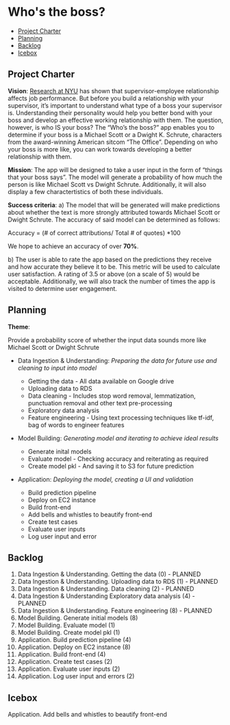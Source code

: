 # Who's the boss?

<!-- toc -->

- [Project Charter](#project-charter)
- [Planning](#planning)
- [Backlog](#backlog)
- [Icebox](#icebox)

<!-- tocstop -->

## Project Charter 

**Vision**: 
[Research at NYU](https://steinhardt.nyu.edu/appsych/opus/issues/2011/fall/effects) has shown that supervisor-employee relationship affects job performance. But before you build a relationship with your supervisor, it’s important to understand what type of a boss your supervisor is. Understanding their personality would help you better bond with your boss and develop an effective working relationship with them. The question, however, is who IS your boss? The “Who’s the boss?” app enables you to determine if your boss is a Michael Scott or a Dwight K. Schrute, characters from the award-winning American sitcom “The Office”. Depending on who your boss is more like, you can work towards developing a better relationship with them.

**Mission**: 
The app will be designed to take a user input in the form of “things that your boss says”. The model will generate a probability of how much the person is like Michael Scott vs Dwight Schrute. Additionally, it will also display a few charactertistics of both these individuals. 

**Success criteria**: 
a) The model that will be generated will make predictions about whether the text is more strongly attributed towards Michael Scott or Dwight Schrute. The accuracy of said model can be determined as follows:

Accuracy = (# of correct attributions/ Total # of quotes) *100

We hope to achieve an accuracy of over **70%**.

b) The user is able to rate the app based on the predictions they receive and how accurate they believe it to be. This metric will be used to calculate user satisfaction. A rating of 3.5 or above (on a scale of 5) would be acceptable. Additionally, we will also track the number of times the app is visited to determine user engagement.

## Planning
 
**Theme**:

Provide a probability score of whether the input data sounds more like Michael Scott or Dwight Schrute

* Data Ingestion & Understanding: *Preparing the data for future use and cleaning to input into model*
	* Getting the data - All data available on Google drive
	* Uploading data to RDS
	* Data cleaning - Includes stop word removal, lemmatization, punctuation removal and other text pre-processing
	* Exploratory data analysis
	* Feature engineering - Using text processing techniques like tf-idf, bag of words to engineer features
	
* Model Building: *Generating model and iterating to achieve ideal results*
	* Generate inital models
	* Evaluate model - Checking accuracy and reiterating as required
	* Create model pkl - And saving it to S3 for future prediction

* Application: *Deploying the model, creating a UI and validation*
	* Build prediction pipeline
	* Deploy on EC2 instance
	* Build front-end 
	* Add bells and whistles to beautify front-end
	* Create test cases
	* Evaluate user inputs
	* Log user input and error

## Backlog

1. Data Ingestion & Understanding. Getting the data (0) - PLANNED
2. Data Ingestion & Understanding. Uploading data to RDS (1) - PLANNED
3. Data Ingestion & Understanding. Data cleaning (2) - PLANNED
4. Data Ingestion & Understanding Exploratory data analysis (4) - PLANNED
5. Data Ingestion & Understanding. Feature engineering (8) - PLANNED
6. Model Building. Generate initial models (8) 
7. Model Building. Evaluate model (1)
8. Model Building. Create model pkl (1)
9. Application. Build prediction pipeline (4)
10. Application. Deploy on EC2 instance (8)
11. Application. Build front-end (4)
12. Application. Create test cases (2)
13. Application. Evaluate user inputs (2)
14. Application. Log user input and errors (2)

## Icebox

Application. Add bells and whistles to beautify front-end
